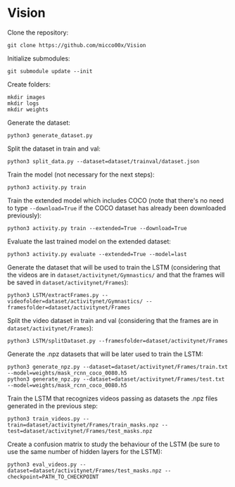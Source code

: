 # Vision

Clone the repository:
~~~~
git clone https://github.com/micco00x/Vision
~~~~

Initialize submodules:
~~~~
git submodule update --init
~~~~

Create folders:
~~~~
mkdir images
mkdir logs
mkdir weights
~~~~

Generate the dataset:
~~~~
python3 generate_dataset.py
~~~~

Split the dataset in train and val:
~~~~
python3 split_data.py --dataset=dataset/trainval/dataset.json
~~~~

Train the model (not necessary for the next steps):
~~~~
python3 activity.py train
~~~~

Train the extended model which includes COCO (note that there's no need to type
`--download=True` if the COCO dataset has already been downloaded previously):
~~~~
python3 activity.py train --extended=True --download=True
~~~~

Evaluate the last trained model on the extended dataset:
~~~~
python3 activity.py evaluate --extended=True --model=last
~~~~

Generate the dataset that will be used to train the LSTM (considering
that the videos are in `dataset/activitynet/Gymnastics/` and that the
frames will be saved in `dataset/activitynet/Frames`):
~~~~
python3 LSTM/extractFrames.py --videofolder=dataset/activitynet/Gymnastics/ --framesfolder=dataset/activitynet/Frames
~~~~

Split the video dataset in train and val (considering that the frames are
in `dataset/activitynet/Frames`):
~~~~
python3 LSTM/splitDataset.py --framesfolder=dataset/activitynet/Frames
~~~~

Generate the .npz datasets that will be later used to train the LSTM:
~~~~
python3 generate_npz.py --dataset=dataset/activitynet/Frames/train.txt --model=weights/mask_rcnn_coco_0080.h5
python3 generate_npz.py --dataset=dataset/activitynet/Frames/test.txt --model=weights/mask_rcnn_coco_0080.h5
~~~~

Train the LSTM that recognizes videos passing as datasets the .npz files
generated in the previous step:
~~~~
python3 train_videos.py --train=dataset/activitynet/Frames/train_masks.npz --test=dataset/activitynet/Frames/test_masks.npz
~~~~

Create a confusion matrix to study the behaviour of the LSTM (be sure to use the
same number of hidden layers for the LSTM):
~~~~
python3 eval_videos.py --dataset=dataset/activitynet/Frames/test_masks.npz --checkpoint=PATH_TO_CHECKPOINT
~~~~

